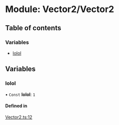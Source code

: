 # Module: Vector2/Vector2

## Table of contents

### Variables

- [lolol](../wiki/Vector2.Vector2#lolol)

## Variables

### lolol

• `Const` **lolol**: ``1``

#### Defined in

[Vector2.ts:12](https://github.com/JFenlonWork/MooD-Custom-CodeBase-Babel-Ts/blob/cf12f00/Code/src/cMaths/Vector2/Vector2.ts#L12)
